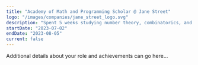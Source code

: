 ```yaml
---
title: "Academy of Math and Programming Scholar @ Jane Street"
logo: "/images/companies/jane_street_logo.svg"
description: "Spent 5 weeks studying number theory, combinatorics, and computer science under IMO coaches."
startDate: "2023-07-02"
endDate: "2023-08-05"
current: false
---
```


Additional details about your role and achievements can go here... 
